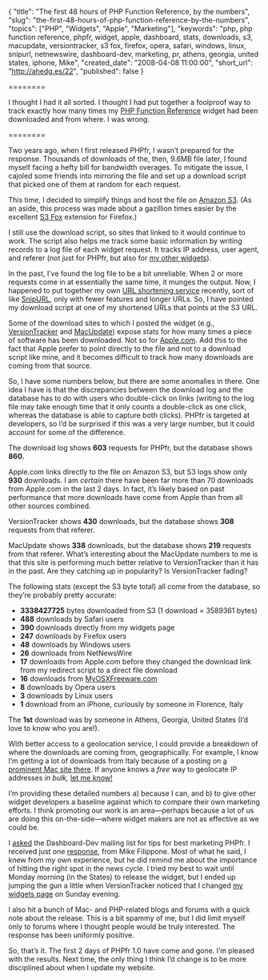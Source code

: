 {
  "title": "The first 48 hours of PHP Function Reference, by the numbers",
  "slug": "the-first-48-hours-of-php-function-reference-by-the-numbers",
  "topics": ["PHP", "Widgets", "Apple", "Marketing"],
  "keywords": "php, php function reference, phpfr, widget, apple, dashboard, stats, downloads, s3, macupdate, versiontracker, s3 fox, firefox, opera, safari, windows, linux, snipurl, netnewswire, dashboard-dev, marketing, pr, athens, georgia, united states, iphone, Mike",
  "created_date": "2008-04-08 11:00:00",
  "short_url": "http://ahedg.es/22",
  "published": false
}

========

I thought I had it all sorted. I thought I had put together a foolproof way to track exactly how many times my <a href="http://andrew.hedges.name/widgets/#phpfr">PHP Function Reference</a> widget had been downloaded and from where. I was wrong.

========

<p class="outdent">Two years ago, when I first released PHPfr, I wasn&#8217;t prepared for the response. Thousands of downloads of the, then, 9.6MB file later, I found myself facing a hefty bill for bandwidth overages. To mitigate the issue, I cajoled some friends into mirroring the file and set up a download script that picked one of them at random for each request.</p>

<p>This time, I decided to simplify things and host the file on <a href="http://www.amazon.com/S3-AWS-home-page-Money/b/ref=sc_fe_l_2?ie=UTF8&node=16427261">Amazon S3</a>. (As an aside, this process was made about a gazillion times easier by the excellent <a href="https://addons.mozilla.org/en-US/firefox/addon/3247">S3 Fox</a> extension for Firefox.)</p>

<p>I still use the download script, so sites that linked to it would continue to work. The script also helps me track some basic information by writing records to a log file of each widget request. It tracks IP address, user agent, and referer (not just for PHPfr, but also for <a href="/widgets/">my other widgets</a>).</p>

<p>In the past, I&#8217;ve found the log file to be a bit unreliable. When 2 or more requests come in at essentially the same time, it munges the output. Now, I happened to put together my own <a href="http://segdeha.com/u/">URL shortening service</a> recently, sort of like <a href="http://snipurl.com/">SnipURL</a>, only with fewer features and longer URLs. So, I have pointed my download script at one of my shortened URLs that points at the S3 URL.</p>

<p>Some of the download sites to which I posted the widget (e.g., <a href="http://www.versiontracker.com/dyn/moreinfo/macosx/29415">VersionTracker</a> and <a href="http://www.macupdate.com/info.php/id/21082">MacUpdate</a>) expose stats for how many times a piece of software has been downloaded. Not so for <a href="http://www.apple.com/downloads/dashboard/developer/phpfunctionreference.html">Apple.com</a>. Add this to the fact that Apple prefer to point directly to the file and not to a download script like mine, and it becomes difficult to track how many downloads are coming from that source.</p>

<p>So, I have some numbers below, but there are some anomalies in there. One idea I have is that the discrepancies between the download log and the database has to do with users who double-click on links (writing to the log file may take enough time that it only counts a double-click as one click, whereas the database is able to capture both clicks). PHPfr is targeted at developers, so I&#8217;d be surprised if this was a very large number, but it could account for some of the difference.</p>

<p>The download log shows <strong>603</strong> requests for PHPfr, but the database shows <strong>860.</strong></p>

<p>Apple.com links directly to the file on Amazon S3, but S3 logs show only <strong>930</strong> downloads. I am <em>certain</em> there have been far more than 70 downloads from Apple.com in the last 2 days. In fact, it&#8217;s likely based on past performance that more downloads have come from Apple than from all other sources combined.</p>

<p>VersionTracker shows <strong>430</strong> downloads, but the database shows <strong>308</strong> requests from that referer.</p>

<p>MacUpdate shows <strong>338</strong> downloads, but the database shows <strong>219</strong> requests from that referer. What&#8217;s interesting about the MacUpdate numbers to me is that this site is performing much better relative to VersionTracker than it has in the past. Are they catching up in popularity? Is VersionTracker fading?</p>

<p>The following stats (except the S3 byte total) all come from the database, so they&#8217;re probably pretty accurate:</p>

<ul>
	<li><strong>3338427725</strong> bytes downloaded from S3 (1 download = 3589361 bytes)</li>
	<li><strong>488</strong> downloads by Safari users</li>
	<li><strong>390</strong> downloads directly from my widgets page</li>
	<li><strong>247</strong> downloads by Firefox users</li>
	<li><strong>48</strong> downloads by Windows users</li>
	<li><strong>26</strong> downloads from NetNewsWire</li>
	<li><strong>17</strong> downloads from Apple.com before they changed the download link from my redirect script to a direct file download</li>
	<li><strong>16</strong> downloads from <a href="http://www.myosxfreeware.com/php-function-reference-10/">MyOSXFreeware.com</a></li>
	<li><strong>8</strong> downloads by Opera users</li>
	<li><strong>3</strong> downloads by Linux users</li>
	<li><strong>1</strong> download from an iPhone, curiously by someone in Florence, Italy</li>
</ul>

<p>The <strong>1st</strong> download was by someone in Athens, Georgia, United States (I&#8217;d love to know who you are!).</p>

<p>With better access to a geolocation service, I could provide a breakdown of where the downloads are coming from, geographically. For example, I know I&#8217;m getting a lot of downloads from Italy because of a posting on <a href="http://www.tevac.com/article.php/2008040801310163">a prominent Mac site there</a>. If anyone knows a <em>free</em> way to geolocate IP addresses <em>in bulk,</em> <a href="mailto:andrew@hedges.name">let me know!</a></p>

<p>I&#8217;m providing these detailed numbers a) because I can, and b) to give other widget developers a baseline against which to compare their own marketing efforts. I think promoting our work is an area&#8212;perhaps because a lot of us are doing this on-the-side&#8212;where widget makers are not as effective as we could be.</p>

<p>I <a href="http://lists.apple.com/archives/dashboard-dev/2008/Mar/msg00060.html">asked</a> the Dashboard-Dev mailing list for tips for best marketing PHPfr. I received just one <a href="http://lists.apple.com/archives/dashboard-dev/2008/Mar/msg00061.html">response</a>, from Mike Filippone. Most of what he said, I knew from my own experience, but he did remind me about the importance of hitting the right spot in the news cycle. I tried my best to wait until Monday morning (in the States) to release the widget, but I ended up jumping the gun a little when VersionTracker noticed that I changed <a href="/widgets/">my widgets page</a> on Sunday evening.</p>

<p>I also hit a bunch of Mac- and PHP-related blogs and forums with a quick note about the release. This is a bit spammy of me, but I did limit myself only to forums where I thought people would be truly interested. The response has been uniformly positive.</p>

<p>So, that&#8217;s it. The first 2 days of PHPfr 1.0 have come and gone. I&#8217;m pleased with the results. Next time, the only thing I think I&#8217;d change is to be more disciplined about when I update my website.</p>
